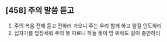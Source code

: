 ## [458] 주의 말씀 듣고

1) 주의 복음 전해 듣고 전하러 가오니 주는 우리 함께 하고 앞길 인도하리
2) 십자가를 앞장세워 주의 뜻 따르니 하늘 뜻이 땅 위에도 길이 충만하리
